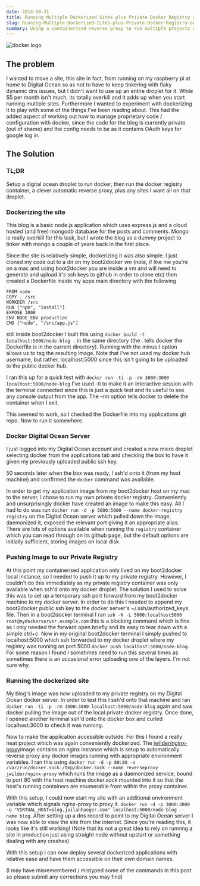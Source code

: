 ```yaml
---
date: 2014-10-31
title: Running Multiple Dockerized Sites plus Private Docker Registry on a Single Digital Ocean Droplet
slug: Running-Multiple-Dockerized-Sites-plus-Private-Docker-Registry-on-a-Single-Digital-Ocean-Droplet
summary: Using a containerised reverse proxy to run multiple projects on a Digital Ocean docker host
---
```


![docker logo](https://d3oypxn00j2a10.cloudfront.net/0.12.6/img/homepage/docker-whale-home-logo.png?e2946566d408)

## The problem
I wanted to move a site, this site in fact, from running on my raspberry pi at home to Digital Ocean so as not to have to keep tinkering with flaky dynamic dns issues, but I didn't want to use up an entire droplet for it. While $5 per month isn't much, its totally overkill and it adds up when you start running multiple sites. Furthermore I wanted to experiment with dockerizing it to play with some of the things I've been reading about. This had the added aspect of working out how to manage proprietary code / configuration with docker, since the code for the blog is currently private (out of shame) and the config needs to be as it contains OAuth keys for google log in.

## The Solution
### TL;DR
Setup a digital ocean droplet to run docker, then run the docker registry container, a clever automatic reverse proxy, plus any sites I want all on that droplet.

### Dockerizing the site
This blog is a basic node.js application which uses express.js and a cloud hosted (and free) mongodb database for the posts and comments. Mongo is really overkill for this task, but I wrote the blog as a dummy project to tinker with mongo a couple of years back in the first place.

Since the site is relatively simple, dockerizing it was also simple. I just cloned my code out to a dir on my boot2docker vm (note, if like me you're on a mac and using boot2docker you are inside a vm and will need to generate and upload *it's* ssh keys to github in order to clone etc) then created a Dockerfile inside my apps main directory with the following 

```
FROM node
COPY . /src
WORKDIR /src
RUN ["npm", "install"]
EXPOSE 3000
ENV NODE_ENV production
CMD ["node", "/src/app.js"]
```

still inside boot2docker I built this using
 `docker build -t localhost:5000/node-blog .`
in the same directory (the . tells docker the Dockerfile is in the current directory). Running with the minus t option allows us to tag the resulting image. Note that I've not used my docker hub username, but rather, localhost:5000 since this isn't going to be uploaded to the public docker hub.

I ran this up for a quick test with `docker run -ti -p -rm 3000:3000 localhost:5000/node-blog` I've used -ti to make it an interactive session with the terminal connected since this is just a quick test and its useful to see any console output from the app. The -rm option tells docker to delete the container when I exit.

This seemed to work, so I checked the Dockerfile into my applications git repo. Now to run it somewhere.

### Docker Digital Ocean Server
I just logged into my Digital Ocean account and created a new micro droplet selecting docker from the applications tab and checking the box to have it given my previously uploaded public ssh key.

50 seconds later when the box was ready, I ssh'd onto it (from my host machine) and confirmed the `docker` command was available.

In order to get my application image from my boot2docker host on my mac to the server, I chose to run my own private docker registry. Conveniently and unsurprisingly docker have created an image to make this easy. All I had to do was run `docker run -d -p 5000:5000 --name docker-registry registry` on the Digital Ocean server which pulled down the image, daemonized it, exposed the relevant port giving it an appropriate alias. There are lots of options available when running the `registry` container which you can read through on its github page, but the default options are initially sufficient, storing images on local disk.

###  Pushing Image to our Private Registry
At this point my containerised application only lived on my boot2docker local instance, so I needed to push it up to my private registry. However, I couldn't do this immediately as my private registry container was only available when ssh'd onto my docker droplet. The solution I used to solve this was to set up a temporary ssh port forward from my boot2docker machine to my docker server. In order to do this I needed to append my boot2docker public ssh key to the docker server's ~/.ssh/authorized_keys file. Then in a boot2docker terminal I ran `ssh -N -L 5000:localhost5000 root@mydockerserver.example.com` this is a blocking command which is fine as I only needed the forward open briefly and its easy to tear down with a simple ctrl+c. Now in my original boot2docker terminal I simply pushed to localhost:5000 which ssh forwarded to my docker droplet where my registry was running on port 5000 `docker push localhost:5000/node-blog`. For some reason I found I sometimes need to run this several times as sometimes there is an occasional error uploading one of the layers. I'm not sure why.

### Running the dockerized site
My blog's image was now uploaded to my private registry on my Digital Ocean docker server. In order to test this I ssh'd onto that machine and ran `docker run -ti -p -rm 3000:3000 localhost:5000/node-blog` again and saw docker pulling the image out of the local private docker registry. Once done, I opened another terminal ssh'd onto the docker box and curled localhost:3000 to check it was running.

Now to make the application accessible outside. For this I found a really neat project which was again conveniently dockerized. The [jwilder/nginx-proxy](https://github.com/jwilder/nginx-proxy)image contains an nginx instance which is setup to automatically reverse proxy any docker images running with appropriate environment variables. I ran this using `docker run -d -p 80:80 -v /var/run/docker.sock:/tmp/docker.sock --name reverseproxy jwilder/nginx-proxy` which runs the image as a daemonized service, bound to port 80 with the host machine docker.sock mounted into it so that the host's running containers are enumerable from within the proxy container.

With this setup, I could now start my site with an additional environment variable which signals nginx-proxy to proxy it. `docker run -d -p 3000:3000 -e "VIRTUAL_HOST=blog.juilanhaeger.com" localhost:5000/node-blog --name blog`. After setting up a dns record to point to my Digital Ocean server I was now able to view the site from the internet. Since you're reading this, it looks like it's still working! (Note that its not a great idea to rely on running a site in production just using straight node without upstart or something dealing with any crashes)

With this setup I can now deploy several dockerized applications with relative ease and have them accessible on their own domain names.

(I may have misremembered / mistyped some of the commands in this post so please submit any corrections you may find)

